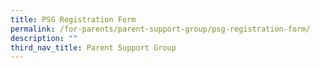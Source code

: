 ```yaml
---
title: PSG Registration Form
permalink: /for-parents/parent-support-group/psg-registration-form/
description: ""
third_nav_title: Parent Support Group
---
```

